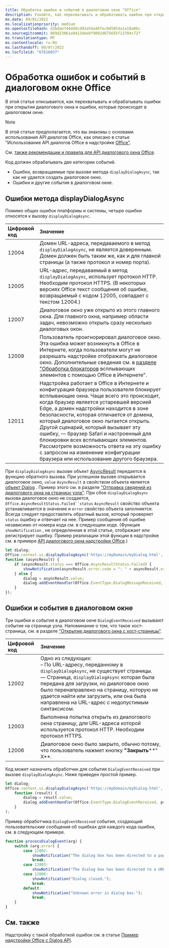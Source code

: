 ```yaml
---
title: Обработка ошибок и событий в диалоговом окне "Office"
description: Узнайте, как перехватывать и обрабатывать ошибки при открытии и использовании диалогового окна Office.
ms.date: 09/01/2022
ms.localizationpriority: medium
ms.openlocfilehash: d3bdae7d4dddcd92a54a46fec0d5854a1a18a0bc
ms.sourcegitcommit: 889d23061a9413deebf9092d675655f13704c727
ms.translationtype: MT
ms.contentlocale: ru-RU
ms.lasthandoff: 09/07/2022
ms.locfileid: "67616037"
---
```

# <a name="handle-errors-and-events-in-the-office-dialog-box"></a>Обработка ошибок и событий в диалоговом окне Office

В этой статье описывается, как перехватывать и обрабатывать ошибки при открытии диалогового окна и ошибки, которые происходят в диалоговом окне.

> [!NOTE]
> В этой статье предполагается, что вы знакомы с основами использования API диалогов Office, как описано в статье "Использование API диалогов Office в надстройке [Office"](dialog-api-in-office-add-ins.md).
>
> См. [также рекомендации и правила для API диалогового окна Office](dialog-best-practices.md).

Код должен обрабатывать две категории событий.

- Ошибки, возвращаемые при вызове метода `displayDialogAsync`, так как не удается создать диалоговое окно.
- Ошибки и другие события в диалоговом окне.

## <a name="errors-from-displaydialogasync"></a>Ошибки метода displayDialogAsync

Помимо общих ошибок платформы и системы, четыре ошибки относятся к вызову `displayDialogAsync`.

|Цифровой код|Значение|
|:-----|:-----|
|12004|Домен URL-адреса, передаваемого в метод `displayDialogAsync`, не является доверенным. Домен должен быть таким же, как и для главной страницы (а также протокол и номер порта).|
|12005|URL-адрес, передаваемый в метод `displayDialogAsync`, использует протокол HTTP. Необходим протокол HTTPS. (В некоторых версиях Office текст сообщения об ошибке, возвращаемый с кодом 12005, совпадает с текстом 12004.)|
|<span id="12007">12007</span><!-- The span is needed because office-js-helpers has an error message that links to this table row. -->|Диалоговое окно уже открыто из этого главного окна. Для главного окна, например области задач, невозможно открыть сразу несколько диалоговых окон.|
|12009|Пользователь проигнорировал диалоговое окно. Эта ошибка может возникнуть в Office в Интернете, когда пользователи могут не разрешать надстройке отображать диалоговое окно. Дополнительные сведения см. в [разделе "Обработка блокаторов](dialog-best-practices.md#handle-pop-up-blockers-with-office-on-the-web) всплывающих элементов с помощью Office в Интернете".|
|12011| Надстройка работает в Office в Интернете и конфигурация браузера пользователя блокирует всплывающие окна. Чаще всего это происходит, когда браузер является устаревшей версией Edge, а домен надстройки находится в зоне безопасности, которая отличается от домена, который диалоговое окно пытается открыть. Другой сценарий, который вызывает эту ошибку, — браузер Safari и настроенный для блокировки всех всплывающих элементов. Рассмотрите возможность ответа на эту ошибку с запросом на изменение конфигурации браузера или использование другого браузера.|

При `displayDialogAsync` вызове объект [AsyncResult](/javascript/api/office/office.asyncresult) передается в функцию обратного вызова. При успешном вызове открывается диалоговое окно, `value` `AsyncResult` а свойством объекта является [объект Dialog](/javascript/api/office/office.dialog) . Пример этого см. в разделе ["Отправка сведений из диалогового окна на страницу узла"](dialog-api-in-office-add-ins.md#send-information-from-the-dialog-box-to-the-host-page). При сбое `displayDialogAsync` вызова диалоговое окно не создается, `Office.AsyncResultStatus.Failed``status` `AsyncResult` свойство объекта устанавливается в значение и `error` свойство объекта заполняется. Всегда следует предоставлять обратный вызов, который проверяет `status` ошибку и отвечает на нее. Пример сообщения об ошибке независимо от номера кода см. в следующем коде. (Функция `showNotification` , не определенная в этой статье, отображает или регистрирует ошибку. Пример реализации этой функции в надстройке см. в примере [API диалогового окна надстройки Office](https://github.com/OfficeDev/Office-Add-in-Dialog-API-Simple-Example).)

```js
let dialog;
Office.context.ui.displayDialogAsync('https://myDomain/myDialog.html',
function (asyncResult) {
    if (asyncResult.status === Office.AsyncResultStatus.Failed) {
        showNotification(asyncResult.error.code = ": " + asyncResult.error.message);
    } else {
        dialog = asyncResult.value;
        dialog.addEventHandler(Office.EventType.DialogMessageReceived, processMessage);
    }
});
```

## <a name="errors-and-events-in-the-dialog-box"></a>Ошибки и события в диалоговом окне

Три ошибки и события в диалоговом окне `DialogEventReceived` вызывают событие на странице узла. Напоминание о том, что такое хост-страница, см. в разделе ["Открытие диалогового окна с хост-страницы"](dialog-api-in-office-add-ins.md#open-a-dialog-box-from-a-host-page).

|Цифровой код|Значение|
|:-----|:-----|
|12002|Одно из следующих:<br> – По URL-адресу, переданному в `displayDialogAsync`, не существует страницы.<br> — Страница, `displayDialogAsync` которая была передана для загрузки, но диалоговое окно было перенаправлено на страницу, которую не удается найти или загрузить, или она была направлена на URL-адрес с недопустимым синтаксисом.|
|12003|Выполнена попытка открыть из диалогового окна страницу, для URL-адреса которой используется протокол HTTP. Необходим протокол HTTPS.|
|12006|Диалоговое окно было закрыто, обычно потому, что пользователь нажмет кнопку **"Закрыть****" X**.|

Код может назначить обработчик для события `DialogEventReceived` при вызове `displayDialogAsync`. Ниже приведен простой пример.

```js
let dialog;
Office.context.ui.displayDialogAsync('https://myDomain/myDialog.html',
    function (result) {
        dialog = result.value;
        dialog.addEventHandler(Office.EventType.DialogEventReceived, processDialogEvent);
    }
);
```

Пример обработчика `DialogEventReceived` события, создающий пользовательские сообщения об ошибках для каждого кода ошибки, см. в следующем примере.

```js
function processDialogEvent(arg) {
    switch (arg.error) {
        case 12002:
            showNotification("The dialog box has been directed to a page that it cannot find or load, or the URL syntax is invalid.");
            break;
        case 12003:
            showNotification("The dialog box has been directed to a URL with the HTTP protocol. HTTPS is required.");            break;
        case 12006:
            showNotification("Dialog closed.");
            break;
        default:
            showNotification("Unknown error in dialog box.");
            break;
    }
}
```

## <a name="see-also"></a>См. также

Надстройку с такой обработкой ошибок см. в статье [Пример надстройки Office с Dialog API](https://github.com/OfficeDev/Office-Add-in-Dialog-API-Simple-Example).
